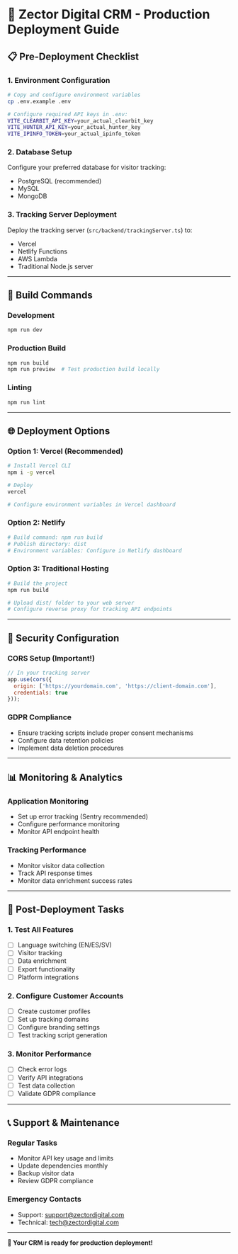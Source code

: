 # 🚀 Zector Digital CRM - Production Deployment Guide

## 📋 Pre-Deployment Checklist

### 1. **Environment Configuration**
```bash
# Copy and configure environment variables
cp .env.example .env

# Configure required API keys in .env:
VITE_CLEARBIT_API_KEY=your_actual_clearbit_key
VITE_HUNTER_API_KEY=your_actual_hunter_key
VITE_IPINFO_TOKEN=your_actual_ipinfo_token
```

### 2. **Database Setup**
Configure your preferred database for visitor tracking:
- PostgreSQL (recommended)
- MySQL
- MongoDB

### 3. **Tracking Server Deployment**
Deploy the tracking server (`src/backend/trackingServer.ts`) to:
- Vercel
- Netlify Functions
- AWS Lambda
- Traditional Node.js server

---

## 🔨 **Build Commands**

### Development
```bash
npm run dev
```

### Production Build
```bash
npm run build
npm run preview  # Test production build locally
```

### Linting
```bash
npm run lint
```

---

## 🌐 **Deployment Options**

### Option 1: Vercel (Recommended)
```bash
# Install Vercel CLI
npm i -g vercel

# Deploy
vercel

# Configure environment variables in Vercel dashboard
```

### Option 2: Netlify
```bash
# Build command: npm run build
# Publish directory: dist
# Environment variables: Configure in Netlify dashboard
```

### Option 3: Traditional Hosting
```bash
# Build the project
npm run build

# Upload dist/ folder to your web server
# Configure reverse proxy for tracking API endpoints
```

---

## 🔐 **Security Configuration**

### CORS Setup (Important!)
```javascript
// In your tracking server
app.use(cors({
  origin: ['https://yourdomain.com', 'https://client-domain.com'],
  credentials: true
}));
```

### GDPR Compliance
- Ensure tracking scripts include proper consent mechanisms
- Configure data retention policies
- Implement data deletion procedures

---

## 📊 **Monitoring & Analytics**

### Application Monitoring
- Set up error tracking (Sentry recommended)
- Configure performance monitoring
- Monitor API endpoint health

### Tracking Performance
- Monitor visitor data collection
- Track API response times
- Monitor data enrichment success rates

---

## 🔧 **Post-Deployment Tasks**

### 1. **Test All Features**
- [ ] Language switching (EN/ES/SV)
- [ ] Visitor tracking
- [ ] Data enrichment
- [ ] Export functionality
- [ ] Platform integrations

### 2. **Configure Customer Accounts**
- [ ] Create customer profiles
- [ ] Set up tracking domains
- [ ] Configure branding settings
- [ ] Test tracking script generation

### 3. **Monitor Performance**
- [ ] Check error logs
- [ ] Verify API integrations
- [ ] Test data collection
- [ ] Validate GDPR compliance

---

## 📞 **Support & Maintenance**

### Regular Tasks
- Monitor API key usage and limits
- Update dependencies monthly
- Backup visitor data
- Review GDPR compliance

### Emergency Contacts
- Support: support@zectordigital.com
- Technical: tech@zectordigital.com

---

**🎯 Your CRM is ready for production deployment!**
